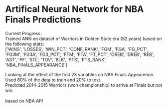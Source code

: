 # Artifical Neural Network for NBA Finals Predictions
Current Progress: \
Trained ANN on dataset of Warriors in Golden State era (52 years) based on the following stats: \
['WINS', 'LOSSES', 'WIN_PCT', 'CONF_RANK', 'FGM', 'FGA', 'FG_PCT', 'FG3M', 'FG3A', 'FG3_PCT', 'FTM', 'FTA', 'FT_PCT', 'OREB', 'DREB', 'REB', 'AST', 'PF', 'STL', 'TOV', 'BLK', 'PTS', 'PTS_RANK', 'NBA_FINALS_APPEARANCE'] 

Looking at the effect of the first 23 variables on NBA Finals Appearence. Used 80% of the data to train and 20% to test. \
Predicted 2014-2015 Warriors (won championship) to arrive at Finals but not win \
\
based on NBA API
